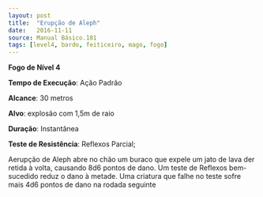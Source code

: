 ```yaml
---
layout: post
title:  "Erupção de Aleph"
date:   2016-11-11
source: Manual Básico.181
tags: [level4, bardo, feiticeiro, mago, fogo]
---
```


**Fogo de Nível 4**

**Tempo de Execução**: Ação Padrão

**Alcance**: 30 metros

**Alvo**: explosão com 1,5m de raio

**Duração**: Instantânea

**Teste de Resistência**: Reflexos Parcial;

Aerupção de Aleph abre no chão um buraco que expele um jato de lava der retida à volta, causando 8d6 pontos de dano. 
Um teste de Reflexos bem-sucedido reduz o dano à metade. Uma criatura que falhe no teste sofre mais 4d6 pontos de dano na rodada seguinte